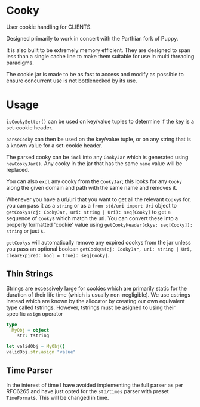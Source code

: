 # Cooky

User cookie handling for CLIENTS.

Designed primarily to work in concert with the Parthian fork of Puppy.

It is also built to be extremely memory efficient. They are designed to span
less than a single cache line to make them suitable for use in multi threading
paradigms.

The cookie jar is made to be as fast to access and modify as possible to ensure
concurrent use is not bottlenecked by its use.

# Usage

`isCookySetter()` can be used on key/value tuples to determine if the key is
a set-cookie header.

`parseCooky` can then be used on the key/value tuple, or on any string that is a
known value for a set-cookie header.

The parsed cooky can be `incl` into any `CookyJar` which is generated using
`newCookyJar()`. Any cooky in the jar that has the same `name` value will be
replaced.

You can also `excl` any cooky from the `CookyJar`; this looks for any `Cooky`
along the given domain and path with the same name and removes it.

Whenever you have a url/uri that you want to get all the relevant `Cooky`s for,
you can pass it as a `string` or as a `from std/uri import Uri` object to
`getCookys(cj: CookyJar, uri: string | Uri): seq[Cooky]` to get a sequence of
`Cooky`s which match the uri. You can convert these into a properly formatted
'cookie' value  using `getCookyHeader(ckys: seq[Cooky]): string` or just `$`.

`getCookys` will automatically remove any expired cookys from the jar unless you
pass an optional boolean `getCookys(cj: CookyJar, uri: string | Uri, clearExpired: bool = true): seq[Cooky]`.

## Thin Strings

Strings are excessively large for cookies which are primarily static for the
duration of their life time (which is usually non-negligible). We use cstrings
instead which are known by the allocator by creating our own equivalent type
called tstrings. However, tstrings must be asigned to using their specific
`asign` operator

```nim
type
  MyObj = object
    str: tstring

let validObj = MyObj()
validObj.str.asign "value"
```

## Time Parser

In the interest of time I have avoided implementing the full
parser as per RFC6265 and have just opted for the `std/times`
parser with preset `TimeFormat`s. This will be changed in time.